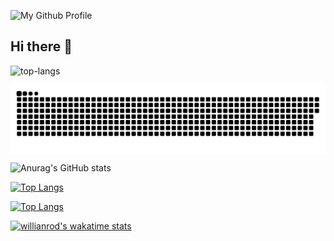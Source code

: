 
![My Github Profile](https://github.com/user-attachments/assets/2fd60d05-cc01-4898-a8ee-03215b60736b)

## Hi there 👋
![top-langs](https://github.com/user-attachments/assets/d5b8d2bc-3523-4d7a-8886-9d5bd5383f51)
<p><img align="center" src="activity-snake.svg" alt="RGvirer" /></p>

![Anurag's GitHub stats](https://github-readme-stats.vercel.app/api?username=RGvirer&show_icons=true&count_private=true)


[![Top Langs](https://github-readme-stats.vercel.app/api/top-langs/?username=RGvirer&langs_count=8)](https://github.com/anuraghazra/github-readme-stats)


[![Top Langs](https://github-readme-stats.vercel.app/api/top-langs/?username=RGvirer&layout=compact&count_private=true&langs_count=8)](https://github.com/anuraghazra/github-readme-stats)



[![willianrod's wakatime stats](https://github-readme-stats.vercel.app/api/wakatime?username=RGvirer)](https://github.com/anuraghazra/github-readme-stats)
